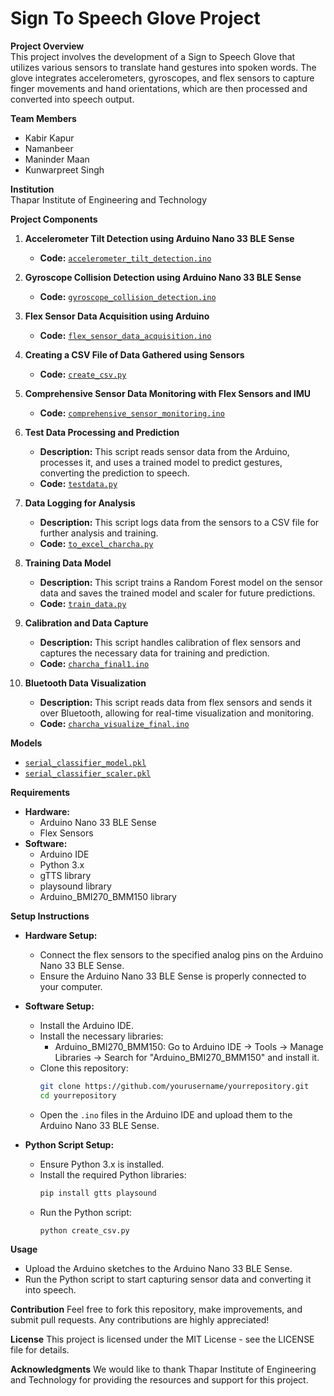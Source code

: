 # Sign To Speech Glove Project

**Project Overview**  
This project involves the development of a Sign to Speech Glove that utilizes various sensors to translate hand gestures into spoken words. The glove integrates accelerometers, gyroscopes, and flex sensors to capture finger movements and hand orientations, which are then processed and converted into speech output.

**Team Members**
- Kabir Kapur
- Namanbeer
- Maninder Maan
- Kunwarpreet Singh

**Institution**  
Thapar Institute of Engineering and Technology

**Project Components**

1. **Accelerometer Tilt Detection using Arduino Nano 33 BLE Sense**
   - **Code:** [`accelerometer_tilt_detection.ino`]([https://github.com/maanindermaan/Sign-to-Speech-Glove/blob/main/accelerometer_tilt_detection.ino])

2. **Gyroscope Collision Detection using Arduino Nano 33 BLE Sense**
   - **Code:** [`gyroscope_collision_detection.ino`](https://github.com/yourusername/yourrepository/blob/main/gyroscope_collision_detection.ino)

3. **Flex Sensor Data Acquisition using Arduino**
   - **Code:** [`flex_sensor_data_acquisition.ino`](https://github.com/yourusername/yourrepository/blob/main/flex_sensor_data_acquisition.ino)

4. **Creating a CSV File of Data Gathered using Sensors**
   - **Code:** [`create_csv.py`](https://github.com/yourusername/yourrepository/blob/main/create_csv.py)

5. **Comprehensive Sensor Data Monitoring with Flex Sensors and IMU**
   - **Code:** [`comprehensive_sensor_monitoring.ino`](https://github.com/yourusername/yourrepository/blob/main/comprehensive_sensor_monitoring.ino)

6. **Test Data Processing and Prediction**
   - **Description:** This script reads sensor data from the Arduino, processes it, and uses a trained model to predict gestures, converting the prediction to speech.
   - **Code:** [`testdata.py`](https://github.com/yourusername/yourrepository/blob/main/testdata.py)

7. **Data Logging for Analysis**
   - **Description:** This script logs data from the sensors to a CSV file for further analysis and training.
   - **Code:** [`to_excel_charcha.py`](https://github.com/yourusername/yourrepository/blob/main/to_excel_charcha.py)

8. **Training Data Model**
   - **Description:** This script trains a Random Forest model on the sensor data and saves the trained model and scaler for future predictions.
   - **Code:** [`train_data.py`](https://github.com/yourusername/yourrepository/blob/main/train_data.py)

9. **Calibration and Data Capture**
   - **Description:** This script handles calibration of flex sensors and captures the necessary data for training and prediction.
   - **Code:** [`charcha_final1.ino`](https://github.com/yourusername/yourrepository/blob/main/charcha_final1.ino)

10. **Bluetooth Data Visualization**
    - **Description:** This script reads data from flex sensors and sends it over Bluetooth, allowing for real-time visualization and monitoring.
    - **Code:** [`charcha_visualize_final.ino`](https://github.com/yourusername/yourrepository/blob/main/charcha_visualize_final.ino)

**Models**

- [`serial_classifier_model.pkl`](https://github.com/yourusername/yourrepository/blob/main/serial_classifier_model.pkl)
- [`serial_classifier_scaler.pkl`](https://github.com/yourusername/yourrepository/blob/main/serial_classifier_scaler.pkl)

**Requirements**
- **Hardware:**
  - Arduino Nano 33 BLE Sense
  - Flex Sensors
- **Software:**
  - Arduino IDE
  - Python 3.x
  - gTTS library
  - playsound library
  - Arduino_BMI270_BMM150 library

**Setup Instructions**
- **Hardware Setup:**
  - Connect the flex sensors to the specified analog pins on the Arduino Nano 33 BLE Sense.
  - Ensure the Arduino Nano 33 BLE Sense is properly connected to your computer.

- **Software Setup:**
  - Install the Arduino IDE.
  - Install the necessary libraries:
    - Arduino_BMI270_BMM150: Go to Arduino IDE -> Tools -> Manage Libraries -> Search for "Arduino_BMI270_BMM150" and install it.
  - Clone this repository:
    ```sh
    git clone https://github.com/yourusername/yourrepository.git
    cd yourrepository
    ```
  - Open the `.ino` files in the Arduino IDE and upload them to the Arduino Nano 33 BLE Sense.

- **Python Script Setup:**
  - Ensure Python 3.x is installed.
  - Install the required Python libraries:
    ```sh
    pip install gtts playsound
    ```
  - Run the Python script:
    ```sh
    python create_csv.py
    ```

**Usage**
- Upload the Arduino sketches to the Arduino Nano 33 BLE Sense.
- Run the Python script to start capturing sensor data and converting it into speech.

**Contribution**
Feel free to fork this repository, make improvements, and submit pull requests. Any contributions are highly appreciated!

**License**
This project is licensed under the MIT License - see the LICENSE file for details.

**Acknowledgments**
We would like to thank Thapar Institute of Engineering and Technology for providing the resources and support for this project.

